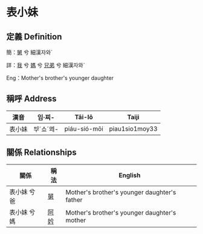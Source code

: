 # 表小妹
## 定義 Definition
簡：[舅](member16.md) 兮 細漢자와ˊ

詳：[我](member1.md) 兮 [媽](member3.md) 兮 [兄弟](member16.md) 兮 細漢자와ˊ

Eng：Mother's brother's younger daughter

## 稱呼 Address

漢音 | 임·찌- | Tâi-lô | Taiji
--- | --- | --- | --- 
表小妹 | ᄇᆤˊ쇼ˊᄆᆀ- | piáu-sió-mōi | piau1sio1moy33 


## 關係 Relationships

關係 | 稱法 | English
--- | --- | --- 
表小妹 兮 爸 | [舅](member16.md) | Mother's brother's younger daughter's father
表小妹 兮 媽 | [阿妗](member51.md) | Mother's brother's younger daughter's mother

